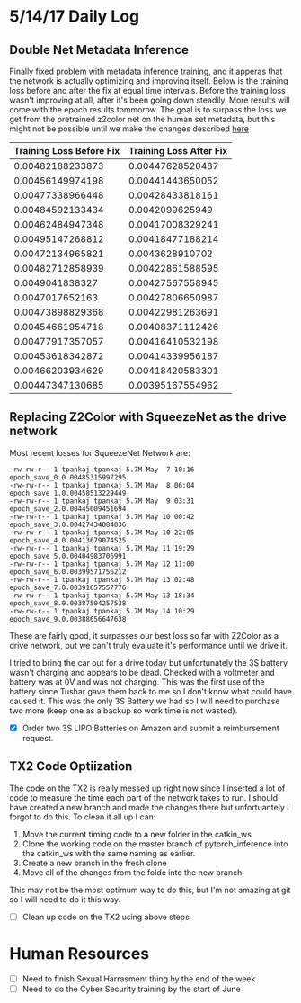 # 5/14/17 Daily Log

## Double Net Metadata Inference

Finally fixed problem with metadata inference training, and it apperas that the network is actually optimizing and improving itself. Below is the training loss before and after the fix at equal time intervals. Before the training loss wasn't improving at all, after it's been going down steadily. More results will come with the epoch results tommorow. The goal is to surpass the loss we get from the pretrained z2color net on the human set metadata, but this might not be possible until we make the changes described [here](https://github.com/sauhaardac/Notes/blob/master/ideas/dual-network-metadata-inference-idea.md)

| Training Loss Before Fix | Training Loss After Fix |
|--------------------------|-------------------------|
| 0.00482188233873         | 0.00447628520487        |
| 0.00456149974198         | 0.00441443650052        |
| 0.00477338966448         | 0.00428433818161        |
| 0.00484592133434         | 0.0042099625949         |
| 0.00462484947348         | 0.00417008329241        |
| 0.00495147268812         | 0.00418477188214        |
| 0.00472134965821         | 0.0043628910702         |
| 0.00482712858939         | 0.00422861588595        |
| 0.0049041838327          | 0.00427567558945        |
| 0.0047017652163          | 0.00427806650987        |
| 0.00473898829368         | 0.00422981263691        |
| 0.00454661954718         | 0.00408371112426        |
| 0.00477917357057         | 0.00416410532198        |
| 0.00453618342872         | 0.00414339956187        |
| 0.00466203934629         | 0.00418420583301        |
| 0.00447347130685         | 0.00395167554962        |

## Replacing Z2Color with SqueezeNet as the drive network

Most recent losses for SqueezeNet Network are:

```
-rw-rw-r-- 1 tpankaj tpankaj 5.7M May  7 10:16 epoch_save_0.0.00485315997295
-rw-rw-r-- 1 tpankaj tpankaj 5.7M May  8 06:04 epoch_save_1.0.00458513229449
-rw-rw-r-- 1 tpankaj tpankaj 5.7M May  9 03:31 epoch_save_2.0.00445009451694
-rw-rw-r-- 1 tpankaj tpankaj 5.7M May 10 00:42 epoch_save_3.0.00427434084036
-rw-rw-r-- 1 tpankaj tpankaj 5.7M May 10 22:05 epoch_save_4.0.00413679074525
-rw-rw-r-- 1 tpankaj tpankaj 5.7M May 11 19:29 epoch_save_5.0.00404983706991
-rw-rw-r-- 1 tpankaj tpankaj 5.7M May 12 11:00 epoch_save_6.0.00399571756212
-rw-rw-r-- 1 tpankaj tpankaj 5.7M May 13 02:48 epoch_save_7.0.00391657557776
-rw-rw-r-- 1 tpankaj tpankaj 5.7M May 13 18:34 epoch_save_8.0.00387504257538
-rw-rw-r-- 1 tpankaj tpankaj 5.7M May 14 10:29 epoch_save_9.0.00388656647638
```

These are fairly good, it surpasses our best loss so far with Z2Color as a drive network, but we can't truly evaluate it's performance until we drive it.

I tried to bring the car out for a drive today but unfortunately the 3S battery wasn't charging and appears to be dead. Checked with a voltmeter and battery was at 0V and was not charging. This was the first use of the battery since Tushar gave them back to me so I don't know what could have caused it. This was the only 3S Battery we had so I will need to purchase two more (keep one as a backup so work time is not wasted).

- [x] Order two 3S LIPO Batteries on Amazon and submit a reimbursement request.

## TX2 Code Optiization

The code on the TX2 is really messed up right now since I inserted a lot of code to measure the time each part of the network takes to run. I should have created a new branch and made the changes there but unfortuantely I forgot to do this. To clean it all up I can:

1. Move the current timing code to a new folder in the catkin_ws
2. Clone the working code on the master branch of pytorch_inference into the catkin_ws with the same naming as earlier.
3. Create a new branch in the fresh clone
4. Move all of the changes from the folde into the new branch

This may not be the most optimum way to do this, but I'm not amazing at git so I will need to do it this way.

- [ ] Clean up code on the TX2 using above steps

# Human Resources
- [ ] Need to finish Sexual Harrasment thing by the end of the week
- [ ] Need to do the Cyber Security training by the start of June

